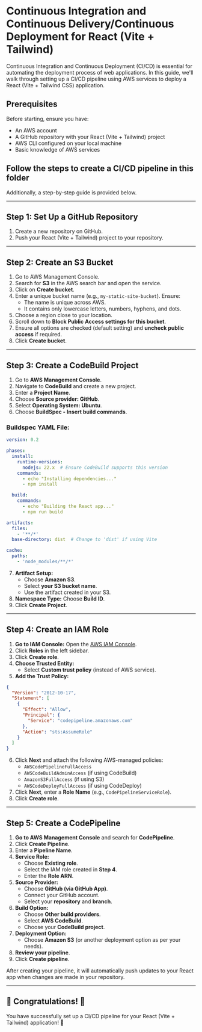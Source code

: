 # Continuous Integration and Continuous Delivery/Continuous Deployment for React (Vite + Tailwind)

Continuous Integration and Continuous Deployment (CI/CD) is essential for automating the deployment process of web applications. In this guide, we'll walk through setting up a CI/CD pipeline using AWS services to deploy a React (Vite + Tailwind CSS) application.

## Prerequisites

Before starting, ensure you have:
- An AWS account
- A GitHub repository with your React (Vite + Tailwind) project
- AWS CLI configured on your local machine
- Basic knowledge of AWS services

## Follow the steps to create a CI/CD pipeline in this folder
Additionally, a step-by-step guide is provided below.

---

## Step 1: Set Up a GitHub Repository

1. Create a new repository on GitHub.
2. Push your React (Vite + Tailwind) project to your repository.

---

## Step 2: Create an S3 Bucket

1. Go to AWS Management Console.
2. Search for **S3** in the AWS search bar and open the service.
3. Click on **Create bucket**.
4. Enter a unique bucket name (e.g., `my-static-site-bucket`). Ensure:
   - The name is unique across AWS.
   - It contains only lowercase letters, numbers, hyphens, and dots.
5. Choose a region close to your location.
6. Scroll down to **Block Public Access settings for this bucket**.
7. Ensure all options are checked (default setting) and **uncheck public access** if required.
8. Click **Create bucket**.

---

## Step 3: Create a CodeBuild Project

1. Go to **AWS Management Console**.
2. Navigate to **CodeBuild** and create a new project.
3. Enter a **Project Name**.
4. Choose **Source provider: GitHub**.
5. Select **Operating System: Ubuntu**.
6. Choose **BuildSpec - Insert build commands**.

### Buildspec YAML File:

```yaml
version: 0.2

phases:
  install:
    runtime-versions:
      nodejs: 22.x  # Ensure CodeBuild supports this version
    commands:
      - echo "Installing dependencies..."
      - npm install

  build:
    commands:
      - echo "Building the React app..."
      - npm run build

artifacts:
  files:
    - '**/*'
  base-directory: dist  # Change to 'dist' if using Vite

cache:
  paths:
    - 'node_modules/**/*'
```

7. **Artifact Setup:**
   - Choose **Amazon S3**.
   - Select **your S3 bucket name**.
   - Use the artifact created in your S3.
8. **Namespace Type:** Choose **Build ID**.
9. Click **Create Project**.

---

## Step 4: Create an IAM Role

1. **Go to IAM Console:** Open the [AWS IAM Console](https://console.aws.amazon.com/iam/).
2. Click **Roles** in the left sidebar.
3. Click **Create role**.
4. **Choose Trusted Entity:**
   - Select **Custom trust policy** (instead of AWS service).
5. **Add the Trust Policy:**

```json
{
  "Version": "2012-10-17",
  "Statement": [
    {
      "Effect": "Allow",
      "Principal": {
        "Service": "codepipeline.amazonaws.com"
      },
      "Action": "sts:AssumeRole"
    }
  ]
}
```

6. Click **Next** and attach the following AWS-managed policies:
   - `AWSCodePipelineFullAccess`
   - `AWSCodeBuildAdminAccess` (if using CodeBuild)
   - `AmazonS3FullAccess` (if using S3)
   - `AWSCodeDeployFullAccess` (if using CodeDeploy)
7. Click **Next**, enter a **Role Name** (e.g., `CodePipelineServiceRole`).
8. Click **Create role**.

---

## Step 5: Create a CodePipeline

1. **Go to AWS Management Console** and search for **CodePipeline**.
2. Click **Create Pipeline**.
3. Enter a **Pipeline Name**.
4. **Service Role:**
   - Choose **Existing role**.
   - Select the IAM role created in **Step 4**.
   - Enter the **Role ARN**.
5. **Source Provider:**
   - Choose **GitHub (via GitHub App)**.
   - Connect your GitHub account.
   - Select your **repository** and **branch**.
6. **Build Option:**
   - Choose **Other build providers**.
   - Select **AWS CodeBuild**.
   - Choose your **CodeBuild project**.
7. **Deployment Option:**
   - Choose **Amazon S3** (or another deployment option as per your needs).
8. **Review your pipeline**.
9. Click **Create pipeline**.

After creating your pipeline, it will automatically push updates to your React app when changes are made in your repository.

---

## 🎉 Congratulations! 🎉
You have successfully set up a CI/CD pipeline for your React (Vite + Tailwind) application! 🚀

